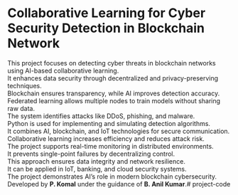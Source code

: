# Collaborative Learning for Cyber Security Detection in Blockchain Network

This project focuses on detecting cyber threats in blockchain networks using AI-based collaborative learning.  
It enhances data security through decentralized and privacy-preserving techniques.  
Blockchain ensures transparency, while AI improves detection accuracy.  
Federated learning allows multiple nodes to train models without sharing raw data.  
The system identifies attacks like DDoS, phishing, and malware.  
Python is used for implementing and simulating detection algorithms.  
It combines AI, blockchain, and IoT technologies for secure communication.  
Collaborative learning increases efficiency and reduces attack risk.  
The project supports real-time monitoring in distributed environments.  
It prevents single-point failures by decentralizing control.  
This approach ensures data integrity and network resilience.  
It can be applied in IoT, banking, and cloud security systems.  
The project demonstrates AI’s role in modern blockchain cybersecurity.  
Developed by **P. Komal** under the guidance of **B. Anil Kumar**.# project-code
